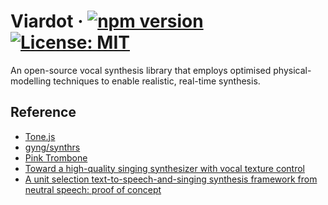 # Viardot &middot; [![npm version](https://img.shields.io/npm/v/react.svg?style=flat)](https://www.npmjs.com/package/belcanto) [![License: MIT](https://img.shields.io/badge/License-MIT-yellow.svg)](https://opensource.org/licenses/MIT)

 An open-source vocal synthesis library that employs optimised physical-modelling techniques to enable realistic, real-time synthesis.

## Reference
- [Tone.js](https://github.com/Tonejs/Tone.js)
- [gyng/synthrs](https://github.com/gyng/synthrs/)
- [Pink Trombone](https://dood.al/pinktrombone/)
- [Toward a high-quality singing synthesizer with vocal texture control](https://ccrma.stanford.edu/~vickylu/thesis/)
- [A unit selection text-to-speech-and-singing synthesis framework from neutral speech: proof of concept
](https://asmp-eurasipjournals.springeropen.com/articles/10.1186/s13636-019-0163-y)
